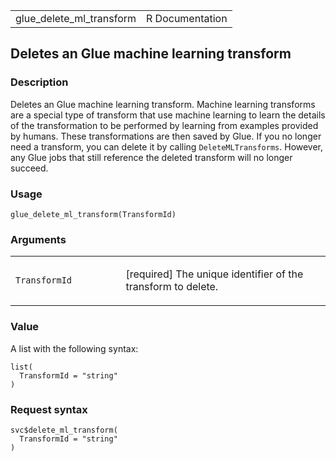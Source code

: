 <table style="width: 100%;">
<tbody>
<tr class="odd">
<td>glue_delete_ml_transform</td>
<td style="text-align: right;">R Documentation</td>
</tr>
</tbody>
</table>

## Deletes an Glue machine learning transform

### Description

Deletes an Glue machine learning transform. Machine learning transforms
are a special type of transform that use machine learning to learn the
details of the transformation to be performed by learning from examples
provided by humans. These transformations are then saved by Glue. If you
no longer need a transform, you can delete it by calling
`DeleteMLTransforms`. However, any Glue jobs that still reference the
deleted transform will no longer succeed.

### Usage

    glue_delete_ml_transform(TransformId)

### Arguments

<table>
<colgroup>
<col style="width: 35%" />
<col style="width: 65%" />
</colgroup>
<tbody>
<tr class="odd">
<td><code
id="glue_delete_ml_transform_:_TransformId">TransformId</code></td>
<td><p>[required] The unique identifier of the transform to
delete.</p></td>
</tr>
</tbody>
</table>

### Value

A list with the following syntax:

    list(
      TransformId = "string"
    )

### Request syntax

    svc$delete_ml_transform(
      TransformId = "string"
    )
